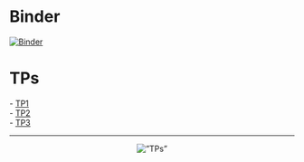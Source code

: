 # Binder
[![Binder](https://mybinder.org/badge_logo.svg)](https://mybinder.org/v2/gh/lindabouallegue/Analyse_Numerique/main)
<h1>TPs</h1>
- <a href="https://github.com/lindabouallegue/Analyse_Numerique/blob/main/TP1/TP1_E.ipynb">TP1</a></br>
- <a href="https://github.com/lindabouallegue/Analyse_Numerique/blob/main/TP2/TP2_E.ipynb">TP2</a></br>
- <a href="https://github.com/lindabouallegue/Analyse_Numerique/blob/main/TP3/TP3.ipynb">TP3</a>
<hr>
<center><img src=”https://github.com/lindabouallegue/Analyse_Numerique/blob/main/Animation.gif” alt=”TPs” height=”200” width=”200”></center> 





